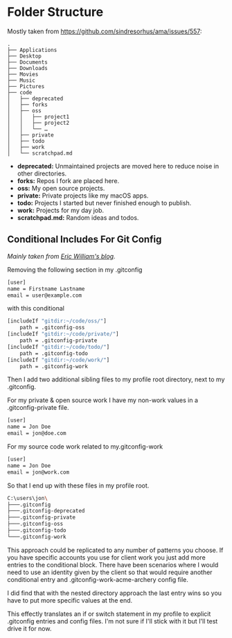 # Folder Structure
Mostly taken from https://github.com/sindresorhus/ama/issues/557:

```
.
├── Applications
├── Desktop
├── Documents
├── Downloads
├── Movies
├── Music
├── Pictures
├── code
│   ├── deprecated
│   ├── forks
│   ├── oss
│   │   ├── project1
│   │   ├── project2
│   │   └── …
│   ├── private
│   ├── todo
│   ├── work
│   └── scratchpad.md
```

* **deprecated:** Unmaintained projects are moved here to reduce noise in other directories.
* **forks:** Repos I fork are placed here.
* **oss:** My open source projects.
* **private:** Private projects like my macOS apps.
* **todo:** Projects I started but never finished enough to publish.
* **work:** Projects for my day job.
* **scratchpad.md:** Random ideas and todos.

## Conditional Includes For Git Config
*Mainly taken from [Eric William's blog](https://www.motowilliams.com/conditional-includes-for-git-config).*

Removing the following section in my .gitconfig

```bash
[user]
name = Firstname Lastname
email = user@example.com
```

with this conditional

```bash
[includeIf "gitdir:~/code/oss/"]
	path = .gitconfig-oss
[includeIf "gitdir:~/code/private/"]
	path = .gitconfig-private
[includeIf "gitdir:~/code/todo/"]
	path = .gitconfig-todo
[includeIf "gitdir:~/code/work/"]
	path = .gitconfig-work
```

Then I add two additional sibling files to my profile root directory, next to my .gitconfig.

For my private & open source work I have my non-work values in a .gitconfig-private file.

```bash
[user]
name = Jon Doe
email = jon@doe.com
```

For my source code work related to my.gitconfig-work

```bash
[user]
name = Jon Doe
email = jon@work.com
```

So that I end up with these files in my profile root.

```bash
C:\users\jon\
├───.gitconfig
├───.gitconfig-deprecated
├───.gitconfig-private
├───.gitconfig-oss
├───.gitconfig-todo
└───.gitconfig-work
```

This approach could be replicated to any number of patterns you choose. If you have specific accounts you use for client work you just add more entries to the conditional block. There have been scenarios where I would need to use an identity given by the client so that would require another conditional entry and .gitconfig-work-acme-archery config file.

I did find that with the nested directory approach the last entry wins so you have to put more specific values at the end.

This effectly translates an if or switch statement in my profile to explicit .gitconfig entries and config files. I'm not sure if I'll stick with it but I'll test drive it for now.
